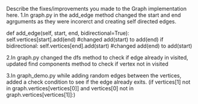 Describe the fixes/improvements you made to the Graph implementation here.
1.In graph.py in the add_edge method changed the start and end agrguments as they were incorerct and creating self directed edges.

def add_edge(self, start, end, bidirectional=True):
        self.vertices[start].add(end)       #changed add(start) to add(end) 
        if bidirectional:
            self.vertices[end].add(start)    #changed add(end) to add(start)

2.In graph.py changed the dfs method to check if edge already in visited, updated find components method to check if vertex not in visited

3.In graph_demo.py while adding random edges between the vertices, added a check condition to see if the edge already exits.
(if vertices[1] not in graph.vertices[vertices[0]] and vertices[0] not in graph.vertices[vertices[1]]:)
